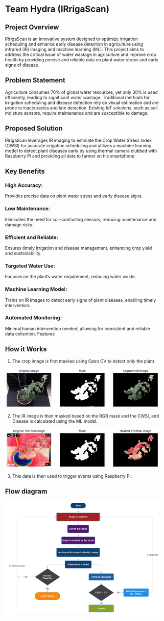 # Team Hydra (IRrigaScan)
## Project Overview
IRrigaScan is an innovative system designed to optimize irrigation scheduling and enhance early disease detection in agriculture using infrared (IR) imaging and machine learning (ML). This project aims to address the critical issue of water wastage in agriculture and improve crop health by providing precise and reliable data on plant water stress and early signs of disease.

## Problem Statement
Agriculture consumes 70% of global water resources, yet only 30% is used efficiently, leading to significant water wastage. Traditional methods for irrigation scheduling and disease detection rely on visual estimation and are prone to inaccuracies and late detection. Existing IoT solutions, such as soil moisture sensors, require maintenance and are susceptible to damage.

## Proposed Solution
IRrigaScan leverages IR imaging to estimate the Crop Water Stress Index (CWSI) for accurate irrigation scheduling and utilizes a machine learning model to detect plant diseases early by using thermal camera clubbed with Raspberry Pi and providing all data to farmer on his smartphone.

## Key Benefits
### High Accuracy:
Provides precise data on plant water stress and early disease signs.
### Low Maintenance: 
Eliminates the need for soil-contacting sensors, reducing maintenance and damage risks.
### Efficient and Reliable: 
Ensures timely irrigation and disease management, enhancing crop yield and sustainability.
### Targeted Water Use: 
Focuses on the plant’s water requirement, reducing water waste.
### Machine Learning Model: 
Trains on IR images to detect early signs of plant diseases, enabling timely intervention.

### Automated Monitoring: 
Minimal human intervention needed, allowing for consistent and reliable data collection.
Features

## How it Works
1) The crop image is first masked using Open CV to detect only the plant.

![RGB Mask](https://github.com/maazali059/Agrisure-Greenathon/blob/main/1.jpg?raw=true)

2) The IR image is then masked based on the RGB mask and the CWSI, and Disease is calculated using the ML model.

![IR Mask](https://github.com/maazali059/Agrisure-Greenathon/blob/main/2.jpg?raw=true)

3) This data is then used to trigger events using Raspberry Pi.

## Flow diagram
![Flowchart](https://github.com/maazali059/Agrisure-Greenathon/blob/main/Flowchart.png?raw=true)


